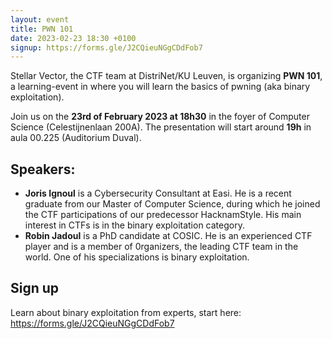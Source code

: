 ```yaml
---
layout: event
title: PWN 101
date: 2023-02-23 18:30 +0100
signup: https://forms.gle/J2CQieuNGgCDdFob7
---
```


Stellar Vector, the CTF team at DistriNet/KU Leuven, is organizing **PWN 101**, a learning-event in where you will learn the basics of pwning (aka binary exploitation).

Join us on the **23rd of February 2023 at 18h30** in the foyer of Computer Science (Celestijnenlaan 200A). The presentation will start around **19h** in aula 00.225 (Auditorium Duval).

## Speakers:
* **Joris Ignoul** is a Cybersecurity Consultant at Easi. He is a recent graduate from our Master of Computer Science, during which he joined the CTF participations of our predecessor HacknamStyle. His main interest in CTFs is in the binary exploitation category.
* **Robin Jadoul** is a PhD candidate at COSIC. He is an experienced CTF player and is a member of 0rganizers, the leading CTF team in the world. One of his specializations is binary exploitation.

## Sign up

Learn about binary exploitation from experts, start here: https://forms.gle/J2CQieuNGgCDdFob7